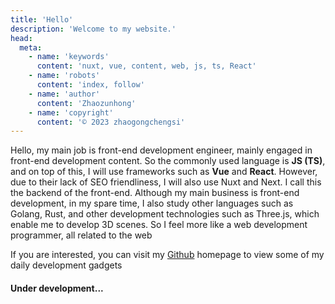 ```yaml
---
title: 'Hello'
description: 'Welcome to my website.'
head:
  meta:
    - name: 'keywords'
      content: 'nuxt, vue, content, web, js, ts, React'
    - name: 'robots'
      content: 'index, follow'
    - name: 'author'
      content: 'Zhaozunhong'
    - name: 'copyright'
      content: '© 2023 zhaogongchengsi'
---
```


Hello, my main job is front-end development engineer, mainly engaged in front-end development content. So the commonly used language is **JS (TS)**, and on top of this, I will use frameworks such as **Vue** and **React**. However, due to their lack of SEO friendliness, I will also use Nuxt and Next. I call this the backend of the front-end. Although my main business is front-end development, in my spare time, I also study other languages such as Golang, Rust, and other development technologies such as Three.js, which enable me to develop 3D scenes. So I feel more like a web development programmer, all related to the web

If you are interested, you can visit my [Github](https://github.com/zhaogongchengsi) homepage to view some of my daily development gadgets

#### Under development...